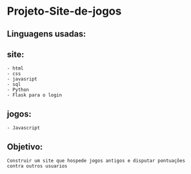 # Projeto-Site-de-jogos



## Linguagens usadas:

## site:
    - html
    - css
    - javasript
    - sql
    - Python
    - Flask para o login

## jogos:

    - Javascript


## Objetivo:

    Construir um site que hospede jogos antigos e disputar pontuações contra outros usuarios
